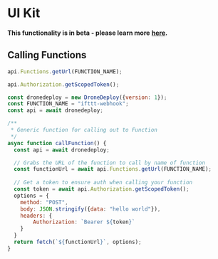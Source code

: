 # UI Kit

**This functionality is in beta - please learn more** **[here](beta-signup.md).**

## Calling Functions

```javascript
api.Functions.getUrl(FUNCTION_NAME);
```

```javascript
api.Authorization.getScopedToken();
```

```javascript
const dronedeploy = new DroneDeploy({version: 1});
const FUNCTION_NAME = "ifttt-webhook";
const api = await dronedeploy;

/**
 * Generic function for calling out to Function
 */
async function callFunction() {
  const api = await dronedeploy;

  // Grabs the URL of the function to call by name of function
  const functionUrl = await api.Functions.getUrl(FUNCTION_NAME);
  
  // Get a token to ensure auth when calling your function
  const token = await api.Authorization.getScopedToken();
  options = {
    method: "POST",
    body: JSON.stringify({data: "hello world"}),
    headers: {
        Authorization: `Bearer ${token}`
    }
  }
  return fetch(`${functionUrl}`, options);
}
```
